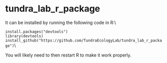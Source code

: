 # tundra_lab_r_package

It can be installed  by running the following code in R:\

`install.packages("devtools")`\
`library(devtools)`\
`install_github("https://github.com/TundraEcologyLab/tundra_lab_r_package")`\

You will likely need to then restart R to make it work properly.
